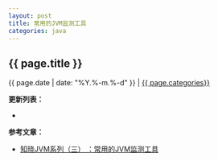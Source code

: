 ```yaml
---
layout: post
title: 常用的JVM监测工具
categories: java
---
```


## {{ page.title }}

{{ page.date | date: "%Y.%-m.%-d" }} | <a href="/archive#{{ page.categories }}">{{ page.categories}}</a>



**更新列表：**

*



**参考文章：**

* [知晓JVM系列（三） ：常用的JVM监测工具][1]


[1]: https://blog.csdn.net/jeffsmish/article/details/41956553
